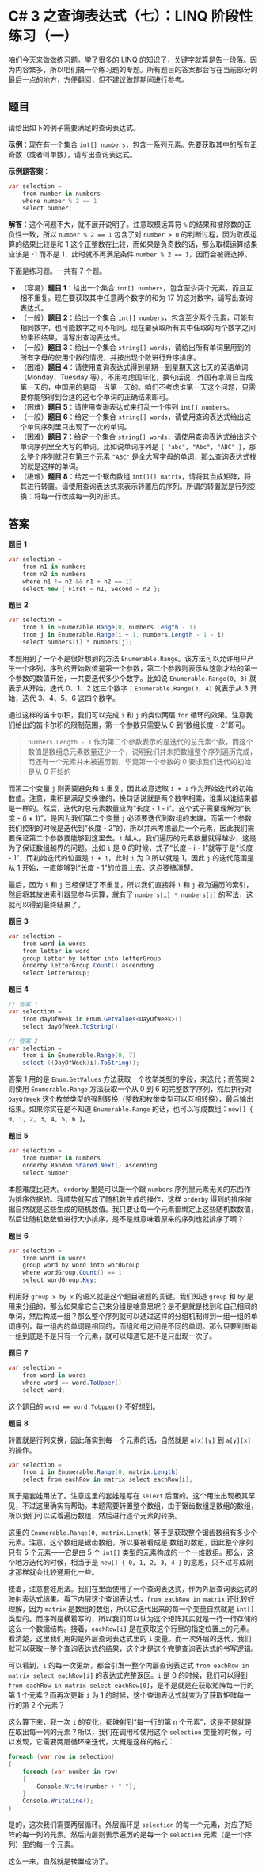 # C# 3 之查询表达式（七）：LINQ 阶段性练习（一）

咱们今天来做做练习题。学了很多的 LINQ 的知识了，关键字就算是告一段落。因为内容繁多，所以咱们搞一个练习题的专题。所有题目的答案都会写在当前部分的最后一点的地方，方便翻阅，但不建议做题期间进行参考。

## 题目

请给出如下的例子需要满足的查询表达式。

**示例**：现在有一个集合 `int[] numbers`，包含一系列元素。先要获取其中的所有正奇数（或者叫单数），请写出查询表达式。

**示例题答案**：

```csharp
var selection =
    from number in numbers
    where number % 2 == 1
    select number;
```

**解答**：这个问题不大，就不展开说明了。注意取模运算符 `%` 的结果和被除数的正负性一致，所以 `number % 2 == 1` 包含了对 `number > 0` 的判断过程，因为取模运算的结果比较是和 1 这个正整数在比较，而如果是负奇数的话，那么取模运算结果应该是 -1 而不是 1，此时就不再满足条件 `number % 2 == 1`，因而会被筛选掉。

下面是练习题。一共有 7 个题。

* （容易）**题目 1**：给出一个集合 `int[] numbers`，包含至少两个元素，而且互相不重复。现在要获取其中任意两个数字的和为 17 的这对数字，请写出查询表达式。
* （一般）**题目 2**：给出一个集合 `int[] numbers`，包含至少两个元素，可能有相同数字，也可能数字之间不相同。现在要获取所有其中任取的两个数字之间的乘积结果，请写出查询表达式。
* （一般）**题目 3**：给出一个集合 `string[] words`，请给出所有单词里用到的所有字母的使用个数的情况，并按出现个数进行升序排序。
* （困难）**题目 4**：请使用查询表达式得到星期一到星期天这七天的英语单词（Monday、Tuesday 等）。不用考虑国际化，换句话说，外国有拿周日当成第一天的，中国用的是周一当第一天的。咱们不考虑谁第一天这个问题，只需要你能够得到合适的这七个单词的正确结果即可。
* （困难）**题目 5**：请使用查询表达式来打乱一个序列 `int[] numbers`。
* （一般）**题目 6**：给定一个集合 `string[] words`，请使用查询表达式给出这个单词序列里只出现了一次的单词。
* （困难）**题目 7**：给定一个集合 `string[] words`，请使用查询表达式给出这个单词序列里全大写的单词。比如说单词序列是 `{ "abc", "Abc", "ABC" }`，那么整个序列就只有第三个元素 `"ABC"` 是全大写字母的单词，那么查询表达式找的就是这样的单词。
* （极难）**题目 8**：给定一个锯齿数组 `int[][] matrix`，请将其当成矩阵，将其进行转置。请使用查询表达式来表示转置后的序列。所谓的转置就是行列变换：将每一行改成每一列的形式。

## 答案

**题目 1**

```csharp
var selection =
    from n1 in numbers
    from n2 in numbers
    where n1 != n2 && n1 + n2 == 17
    select new { First = n1, Second = n2 };
```

**题目 2**

```csharp
var selection =
    from i in Enumerable.Range(0, numbers.Length - 1)
    from j in Enumerable.Range(i + 1, numbers.Length - 1 - i)
    select numbers[i] * numbers[j];
```

本题用到了一个不是很好想到的方法 `Enumerable.Range`。该方法可以允许用户产生一个序列，序列的开始数值是第一个参数，第二个参数则表示从这刚才给的第一个参数的数值开始，一共要迭代多少个数字。比如说 `Enumerable.Range(0, 3)` 就表示从开始，迭代 0、1、2 这三个数字；`Enumerable.Range(3, 4)` 就表示从 3 开始，迭代 3、4、5、6 这四个数字。

通过这样的笛卡尔积，我们可以完成 `i` 和 `j` 的类似两层 `for` 循环的效果。注意我们给出的笛卡尔积的限制范围，第一个参数只需要从 0 到“数组长度 - 2”即可。

> `numbers.Length - 1` 作为第二个参数表示的是迭代的总元素个数，而这个数值是数组总元素数量还少一个，说明我们并未把数组整个序列遍历完成，而还有一个元素并未被遍历到，毕竟第一个参数的 0 要求我们迭代的初始是从 0 开始的

而第二个变量 `j` 则需要避免和 `i` 重复，因此故意选取 `i + 1` 作为开始迭代的初始数值。注意，乘积是满足交换律的，换句话说就是两个数字相乘，谁乘以谁结果都是一样的。然后，迭代的总元素数量应为“长度 - 1 - i”。这个式子需要理解为“长度 - (i + 1)”，是因为我们第二个变量 `j` 必须要迭代到数组的末端，而第一个参数我们控制的时候是迭代到“长度 - 2”的，所以并未考虑最后一个元素，因此我们需要保证第二个参数要能够到这里去。`i` 越大，我们遍历的元素数量就得越少，这是为了保证数组越界的问题。比如 `i` 是 0 的时候，式子“长度 - i - 1”就等于是“长度 - 1”，而初始迭代的位置是 `i + 1`，此时 `i` 为 0 所以就是 1，因此 `j` 的迭代范围是从 1 开始，一直能够到“长度 - 1”的位置上去。这点要搞清楚。

最后，因为 `i` 和 `j` 已经保证了不重复，所以我们直接将 `i` 和 `j` 视为遍历的索引，然后将其放进索引器里参与运算，就有了 `numbers[i] * numbers[j]` 的写法，这就可以得到最终结果了。

**题目 3**

```csharp
var selection =
    from word in words
    from letter in word
    group letter by letter into letterGroup
    orderby letterGroup.Count() ascending
    select letterGroup;
```

**题目 4**

```csharp
// 答案 1
var selection =
    from dayOfWeek in Enum.GetValues<DayOfWeek>()
    select dayOfWeek.ToString();

// 答案 2
var selection =
    from i in Enumerable.Range(0, 7)
    select ((DayOfWeek)i).ToString();
```

答案 1 用的是 `Enum.GetValues` 方法获取一个枚举类型的字段，来迭代；而答案 2 则使用 `Enumerable.Range` 方法获取一个从 0 到 6 的完整数字序列，然后执行对 `DayOfWeek` 这个枚举类型的强制转换（整数和枚举类型可以互相转换），最后输出结果。如果你实在是不知道 `Enumerable.Range` 的话，也可以写成数组：`new[] { 0, 1, 2, 3, 4, 5, 6 }`。

**题目 5**

```csharp
var selection =
    from number in numbers
    orderby Random.Shared.Next() ascending
    select number;
```

本题难度比较大。`orderby` 里是可以跟一个跟 `numbers` 序列里元素无关的东西作为排序依据的。我顺势就写成了随机数生成的操作，这样 `orderby` 得到的排序依据自然就是这些生成的随机数值。我只要让每一个元素都绑定上这些随机数数值，然后让随机数数值进行大小排序，是不是就意味着原来的序列也就排序了啊？

**题目 6**

```csharp
var selection =
    from word in words
    group word by word into wordGroup
    where wordGroup.Count() == 1
    select wordGroup.Key;
```

利用好 `group x by x` 的语义就是这个题目破题的关键。我们知道 `group` 和 `by` 是用来分组的，那么如果拿它自己来分组是啥意思呢？是不是就是找到和自己相同的单词，然后构成一组？那么整个序列就可以通过这样的分组机制得到一组一组的单词序列，每一组内的单词是相同的，而组和组之间是不同的单词。那么只要判断每一组到底是不是只有一个元素，就可以知道它是不是只出现一次了。

**题目 7**

```csharp
var selection =
    from word in words
    where word == word.ToUpper()
    select word;
```

这个题目的 `word == word.ToUpper()` 不好想到。

**题目 8**

转置就是行列交换，因此落实到每一个元素的话，自然就是 `a[x][y]` 到 `a[y][x]` 的操作。

```csharp
var selection =
    from i in Enumerable.Range(0, matrix.Length)
    select from eachRow in matrix select eachRow[i];
```

属于是套娃用法了。注意这里的套娃是写在 `select` 后面的。这个用法出现极其罕见，不过这里确实有帮助。本题需要转置整个数组，由于锯齿数组是数组的数组，所以我们可以试着遍历数组，然后进行逐个元素的转换。

这里的 `Enumerable.Range(0, matrix.Length)` 等于是获取整个锯齿数组有多少个元素。注意，这个数组是锯齿数组，所以要被看成是 数组的数组，因此整个序列只有 5 个元素——它是由 5 个 `int[]` 类型的元素构成的一个一维数组。那么，这个地方迭代的时候，相当于是  `new[] { 0, 1, 2, 3, 4 }` 的意思，只不过写成刚才那样就会比较通用化一些。

接着，注意套娃用法。我们在里面使用了一个查询表达式，作为外层查询表达式的映射表达式结果。看下内层这个查询表达式，`from eachRow in matrix` 还比较好理解，因为 `matrix` 是数组的数组，所以它迭代出来的每一个变量自然就是 `int[]` 类型的。而序列是横着写的，所以我们可以认为这个矩阵其实就是一行一行存储的这么一个数据结构。接着，`eachRow[i]` 是在获取这个行里的指定位置上的元素。看清楚，这里我们用的是外层查询表达式里的 `i` 变量。而一次外层的迭代，我们就可以获取一整个查询表达式的结果，这个才是这个完整查询表达式的书写逻辑。

可以看到，`i` 的每一次更新，都会引发一整个内层查询表达式 `from eachRow in matrix select eachRow[i]` 的表达式完整返回。`i` 是 0 的时候，我们可以得到 `from eachRow in matrix select eachRow[0]`，是不是就是在获取矩阵每一行的第 1 个元素？而再次更新  `i` 为 1 的时候，这个查询表达式就变为了获取矩阵每一行的第 2 个元素？

这么算下来，我一次 `i` 的变化，都映射到“每一行的第 n 个元素”，这是不是就是在取出每一列的元素？所以，我们在调用和使用这个 `selection` 变量的时候，可以发现，它需要两层循环来迭代，大概是这样的格式：

```csharp
foreach (var row in selection)
{
    foreach (var number in row)
    {
        Console.Write(number + " ");
    }
    Console.WriteLine();
}
```

是的，这次我们需要两层循环。外层循环是 `selection` 的每一个元素，对应了矩阵的每一列的元素。然后内层则表示遍历的是每一个 `selection` 元素（是一个序列）里的每一个元素。

这么一来，自然就是转置成功了。